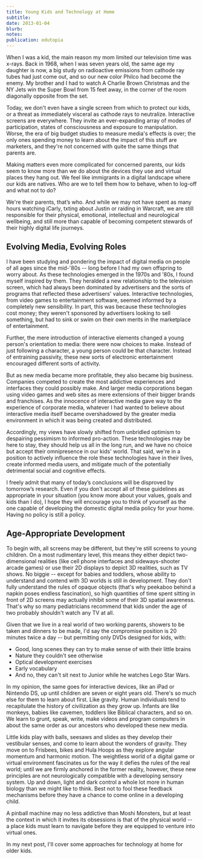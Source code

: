 ```yaml
---
title: Young Kids and Technology at Home
subtitle: 
date: 2013-01-04
blurb: 
notes: 
publication: edutopia
---
```


When I was a kid, the main reason my mom limited our television time was x-rays. Back in 1968, when I was seven years old, the same age my daughter is now, a big study on radioactive emissions from cathode ray tubes had just come out, and so our new color Philco had become the enemy. My brother and I had to watch A Charlie Brown Christmas and the NY Jets win the Super Bowl from 15 feet away, in the corner of the room diagonally opposite from the set.

Today, we don't even have a single screen from which to protect our kids, or a threat as immediately visceral as cathode rays to neutralize. Interactive screens are everywhere. They invite an ever-expanding array of modes of participation, states of consciousness and exposure to manipulation. Worse, the era of big budget studies to measure media's effects is over; the only ones spending money to learn about the impact of this stuff are marketers, and they're not concerned with quite the same things that parents are.

Making matters even more complicated for concerned parents, our kids seem to know more than we do about the devices they use and virtual places they hang out. We feel like immigrants in a digital landscape where our kids are natives. Who are we to tell them how to behave, when to log-off and what not to do?

We're their parents, that’s who. And while we may not have spent as many hours watching iCarly, txting about Justin or raiding in Warcraft, we are still responsible for their physical, emotional, intellectual and neurological wellbeing, and still more than capable of becoming competent stewards of their highly digital life journeys.

## Evolving Media, Evolving Roles

I have been studying and pondering the impact of digital media on people of all ages since the mid-'80s -- long before I had my own offspring to worry about. As these technologies emerged in the 1970s and '80s, I found myself inspired by them. They heralded a new relationship to the television screen, which had always been dominated by advertisers and the sorts of programs that reflected these advertisers' values. Interactive technologies, from video games to entertainment software, seemed informed by a completely new sensibility. In part, this was because these technologies cost money; they weren't sponsored by advertisers looking to sell something, but had to sink or swim on their own merits in the marketplace of entertainment.

Further, the mere introduction of interactive elements changed a young person's orientation to media: there were now choices to make. Instead of just following a character, a young person could be that character. Instead of entraining passivity, these new sorts of electronic entertainment encouraged different sorts of activity.

But as new media became more profitable, they also became big business. Companies competed to create the most addictive experiences and interfaces they could possibly make. And larger media corporations began using video games and web sites as mere extensions of their bigger brands and franchises. As the innocence of interactive media gave way to the experience of corporate media, whatever I had wanted to believe about interactive media itself became overshadowed by the greater media environment in which it was being created and distributed.

Accordingly, my views have slowly shifted from unbridled optimism to despairing pessimism to informed pro-action. These technologies may be here to stay, they should help us all in the long run, and we have no choice but accept their omnipresence in our kids' world. That said, we're in a position to actively influence the role these technologies have in their lives, create informed media users, and mitigate much of the potentially detrimental social and cognitive effects.

I freely admit that many of today’s conclusions will be disproved by tomorrow’s research. Even if you don't accept all of these guidelines as appropriate in your situation (you know more about your values, goals and kids than I do), I hope they will encourage you to think of yourself as the one capable of developing the domestic digital media policy for your home. Having no policy is still a policy.

## Age-Appropriate Development

To begin with, all screens may be different, but they're still screens to young children. On a most rudimentary level, this means they either depict two-dimensional realities (like cell phone interfaces and sideways-shooter arcade games) or use their 2D displays to depict 3D realities, such as TV shows. No biggie -- except for babies and toddlers, whose ability to understand and contend with 3D worlds is still in development. They don't fully understand the rules of opaque objects (that's why peekaboo behind a napkin poses endless fascination), so high quantities of time spent sitting in front of 2D screens may actually inhibit some of their 3D spatial awareness. That's why so many pediatricians recommend that kids under the age of two probably shouldn't watch any TV at all.

Given that we live in a real world of two working parents, showers to be taken and dinners to be made, I'd say the compromise position is 20 minutes twice a day -- but permitting only DVDs designed for kids, with:

- Good, long scenes they can try to make sense of with their little brains
- Nature they couldn't see otherwise
- Optical development exercises
- Early vocabulary
- And no, they can't sit next to Junior while he watches Lego Star Wars.

In my opinion, the same goes for interactive devices, like an iPad or Nintendo DS, up until children are seven or eight years old. There's so much else for them to learn about first. Like gravity. Human individuals tend to recapitulate the history of civilization as they grow up. Infants are like monkeys, babies like cavemen, toddlers like Biblical characters, and so on. We learn to grunt, speak, write, make videos and program computers in about the same order as our ancestors who developed these new media.

Little kids play with balls, seesaws and slides as they develop their vestibular senses, and come to learn about the wonders of gravity. They move on to Frisbees, bikes and Hula Hoops as they explore angular momentum and harmonic motion. The weightless world of a digital game or virtual environment fascinates us for the way it defies the rules of the real world; until we are firmly anchored in the former reality, however, these new principles are not neurologically compatible with a developing sensory system. Up and down, light and dark control a whole lot more in human biology than we might like to think. Best not to fool these feedback mechanisms before they have a chance to come online in a developing child.

A pinball machine may no less addictive than Moshi Monsters, but at least the context in which it invites its obsessions is that of the physical world -- a place kids must learn to navigate before they are equipped to venture into virtual ones.

In my next post, I'll cover some approaches for technology at home for older kids.
